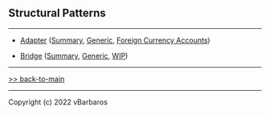 ## Structural Patterns
<hr>

* [Adapter](adapter/) 
  ([Summary](adapter/README.md),
   [Generic](adapter/adapter_generic.py), 
   [Foreign Currency Accounts](adapter/adapter_foreign_currency_account.py))

* [Bridge](bridge/) 
  ([Summary](bridge/README.md),
   [Generic](bridge/bridge_generic.py), 
   [WIP](bridge/))

<hr>

[>> back-to-main](../README.md)
<hr>
Copyright (c) 2022 vBarbaros